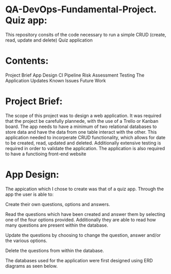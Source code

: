 # QA-DevOps-Fundamental-Project. Quiz app:
This repository consits of the code necessary to run a simple CRUD (create, read, update and delete) Quiz application

# Contents:
Project Brief
App Design
CI Pipeline
Risk Assessment
Testing
The Application
Updates
Known Issues
Future Work

# Project Brief:
The scope of this project was to design a web application. It was required that the project be carefully plannede, with the use of a Trello or Kanban board. The app needs to have a minimum of two relational databases to store data and have the data from one table interact with the other. This application needed to incorperate CRUD functionality, which allows for date to be created, read, updated and deleted. Additionally extensive testing is required in order to validate the application. The application is also required to have a functioing front-end website

# App Design:
The appication which I chose to create was that of a quiz app. Through the app the user is able to:

Create their own questions, options and answers.

Read the questions which have been created and answer them by selecting one of the four options provided. Additionally they are able to read how many questions are present within the database.

Update the questions by choosing to change the question, answer and/or the various options.

Delete the questions from within the database.


The databases used for the application were first designed using ERD diagrams as seen below.
